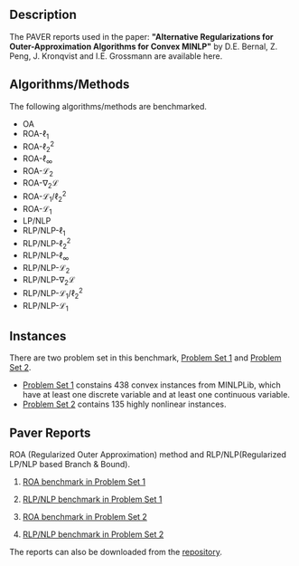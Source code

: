 <head>
    <script src="https://cdn.mathjax.org/mathjax/latest/MathJax.js?config=TeX-AMS-MML_HTMLorMML" type="text/javascript"></script>
    <script type="text/x-mathjax-config">
        MathJax.Hub.Config({
            tex2jax: {
            skipTags: ['script', 'noscript', 'style', 'textarea', 'pre'],
            inlineMath: [['$','$']]
            }
        });
    </script>
</head>

## Description


The PAVER reports used in the paper: **"Alternative Regularizations for Outer-Approximation Algorithms for Convex MINLP"** by D.E. Bernal, Z. Peng, J. Kronqvist and I.E. Grossmann are available here.


## Algorithms/Methods
The following algorithms/methods are benchmarked.

- OA
- ROA-$\ell_1$
- ROA-$\ell_2^2$
- ROA-$\ell_\infty$
- ROA-$\mathcal{L}_2$
- ROA-$\nabla_2 \mathcal{L}$
- ROA-$\mathcal{L}_1 /\ell_2^2$
- ROA-$\mathcal{L}_1$
- LP/NLP
- RLP/NLP-$\ell_1$
- RLP/NLP-$\ell_2^2$
- RLP/NLP-$\ell_\infty$
- RLP/NLP-$\mathcal{L}_2$
- RLP/NLP-$\nabla_2 \mathcal{L}$
- RLP/NLP-$\mathcal{L}_1 /\ell_2^2$
- RLP/NLP-$\mathcal{L}_1$

## Instances

There are two problem set in this benchmark, [Problem Set 1](https://github.com/ZedongPeng/ROA-RLPNLP-Benchmark/blob/main/problem_set/problem_set1.txt) and [Problem Set 2](https://github.com/ZedongPeng/ROA-RLPNLP-Benchmark/blob/main/problem_set/problem_set2.txt). 
- [Problem Set 1](https://github.com/ZedongPeng/ROA-RLPNLP-Benchmark/blob/main/problem_set/problem_set1.txt) constains 438 convex instances from MINLPLib, which have at least one discrete variable and at least one continuous variable. 
- [Problem Set 2](https://github.com/ZedongPeng/ROA-RLPNLP-Benchmark/blob/main/problem_set/problem_set2.txt) contains 135 highly nonlinear instances.

## Paver Reports

ROA (Regularized Outer Approximation) method and RLP/NLP(Regularized LP/NLP based Branch & Bound).

1. [ROA benchmark in Problem Set 1](https://zedongpeng.github.io/ROA-RLPNLP-Benchmark/paver_reports/problem_set1/ROA)

2. [RLP/NLP benchmark in Problem Set 1](https://zedongpeng.github.io/ROA-RLPNLP-Benchmark/paver_reports/problem_set1/RLPNLP)

3. [ROA benchmark in Problem Set 2](https://zedongpeng.github.io/ROA-RLPNLP-Benchmark/paver_reports/problem_set2/ROA)

4. [RLP/NLP benchmark in Problem Set 2](https://zedongpeng.github.io/ROA-RLPNLP-Benchmark/paver_reports/problem_set2/RLPNLP)

The reports can also be downloaded from the [repository](https://github.com/ZedongPeng/ROA-RLPNLP-Benchmark).